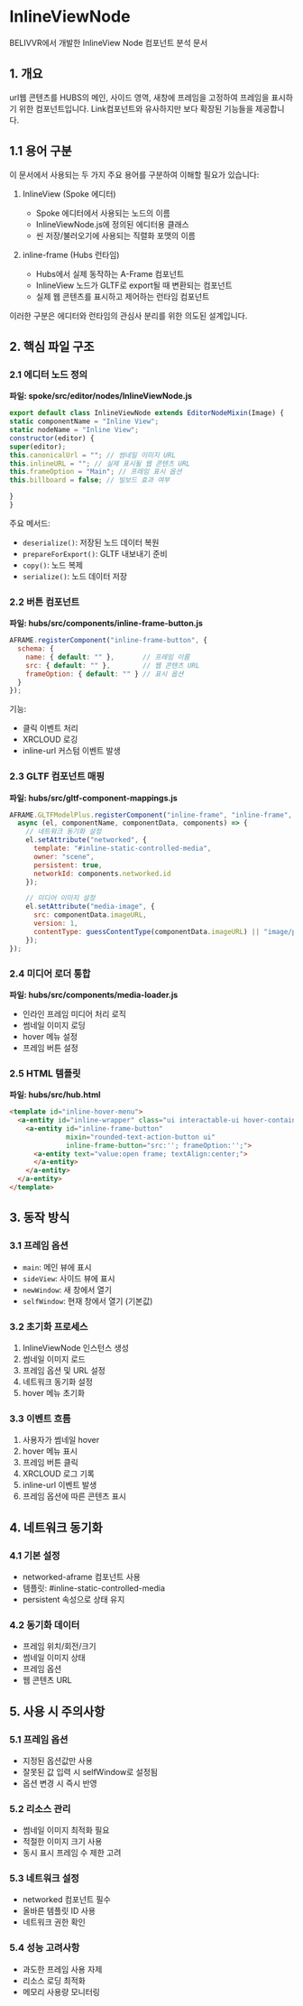 # InlineViewNode
BELIVVR에서 개발한 InlineView Node 컴포넌트 분석 문서

## 1. 개요
url웹 콘텐츠를 HUBS의 메인, 사이드 영역, 새창에 프레임을 고정하여 프레임을 표시하기 위한 컴포넌트입니다. Link컴포넌트와 유사하지만 보다 확장된 기능들을 제공합니다.

## 1.1 용어 구분
이 문서에서 사용되는 두 가지 주요 용어를 구분하여 이해할 필요가 있습니다:

1. InlineView (Spoke 에디터)
   - Spoke 에디터에서 사용되는 노드의 이름
   - InlineViewNode.js에 정의된 에디터용 클래스
   - 씬 저장/불러오기에 사용되는 직렬화 포맷의 이름

2. inline-frame (Hubs 런타임)
   - Hubs에서 실제 동작하는 A-Frame 컴포넌트
   - InlineView 노드가 GLTF로 export될 때 변환되는 컴포넌트
   - 실제 웹 콘텐츠를 표시하고 제어하는 런타임 컴포넌트

이러한 구분은 에디터와 런타임의 관심사 분리를 위한 의도된 설계입니다.

## 2. 핵심 파일 구조

### 2.1 에디터 노드 정의
**파일: spoke/src/editor/nodes/InlineViewNode.js**

```javascript
export default class InlineViewNode extends EditorNodeMixin(Image) {
static componentName = "Inline View";
static nodeName = "Inline View";
constructor(editor) {
super(editor);
this.canonicalUrl = ""; // 썸네일 이미지 URL
this.inlineURL = ""; // 실제 표시될 웹 콘텐츠 URL
this.frameOption = "Main"; // 프레임 표시 옵션
this.billboard = false; // 빌보드 효과 여부

}
}
```

주요 메서드:
- `deserialize()`: 저장된 노드 데이터 복원
- `prepareForExport()`: GLTF 내보내기 준비
- `copy()`: 노드 복제
- `serialize()`: 노드 데이터 저장

### 2.2 버튼 컴포넌트
**파일: hubs/src/components/inline-frame-button.js**

```javascript
AFRAME.registerComponent("inline-frame-button", {
  schema: {
    name: { default: "" },       // 프레임 이름
    src: { default: "" },        // 웹 콘텐츠 URL
    frameOption: { default: "" } // 표시 옵션
  }
});
```

기능:
- 클릭 이벤트 처리
- XRCLOUD 로깅
- inline-url 커스텀 이벤트 발생

### 2.3 GLTF 컴포넌트 매핑
**파일: hubs/src/gltf-component-mappings.js**

```javascript
AFRAME.GLTFModelPlus.registerComponent("inline-frame", "inline-frame", 
  async (el, componentName, componentData, components) => {
    // 네트워크 동기화 설정
    el.setAttribute("networked", {
      template: "#inline-static-controlled-media",
      owner: "scene",
      persistent: true,
      networkId: components.networked.id
    });

    // 미디어 이미지 설정
    el.setAttribute("media-image", {
      src: componentData.imageURL,
      version: 1,
      contentType: guessContentType(componentData.imageURL) || "image/png"
    });
});
```

### 2.4 미디어 로더 통합
**파일: hubs/src/components/media-loader.js**
- 인라인 프레임 미디어 처리 로직
- 썸네일 이미지 로딩
- hover 메뉴 설정
- 프레임 버튼 설정

### 2.5 HTML 템플릿
**파일: hubs/src/hub.html**
```html
<template id="inline-hover-menu">
  <a-entity id="inline-wrapper" class="ui interactable-ui hover-container">
    <a-entity id="inline-frame-button" 
              mixin="rounded-text-action-button ui" 
              inline-frame-button="src:''; frameOption:'';">
      <a-entity text="value:open frame; textAlign:center;">
      </a-entity>
    </a-entity>
  </a-entity>
</template>
```

## 3. 동작 방식

### 3.1 프레임 옵션
- `main`: 메인 뷰에 표시
- `sideView`: 사이드 뷰에 표시
- `newWindow`: 새 창에서 열기
- `selfWindow`: 현재 창에서 열기 (기본값)

### 3.2 초기화 프로세스
1. InlineViewNode 인스턴스 생성
2. 썸네일 이미지 로드
3. 프레임 옵션 및 URL 설정
4. 네트워크 동기화 설정
5. hover 메뉴 초기화

### 3.3 이벤트 흐름
1. 사용자가 썸네일 hover
2. hover 메뉴 표시
3. 프레임 버튼 클릭
4. XRCLOUD 로그 기록
5. inline-url 이벤트 발생
6. 프레임 옵션에 따른 콘텐츠 표시

## 4. 네트워크 동기화

### 4.1 기본 설정
- networked-aframe 컴포넌트 사용
- 템플릿: #inline-static-controlled-media
- persistent 속성으로 상태 유지

### 4.2 동기화 데이터
- 프레임 위치/회전/크기
- 썸네일 이미지 상태
- 프레임 옵션
- 웹 콘텐츠 URL

## 5. 사용 시 주의사항

### 5.1 프레임 옵션
- 지정된 옵션값만 사용
- 잘못된 값 입력 시 selfWindow로 설정됨
- 옵션 변경 시 즉시 반영

### 5.2 리소스 관리
- 썸네일 이미지 최적화 필요
- 적절한 이미지 크기 사용
- 동시 표시 프레임 수 제한 고려

### 5.3 네트워크 설정
- networked 컴포넌트 필수
- 올바른 템플릿 ID 사용
- 네트워크 권한 확인

### 5.4 성능 고려사항
- 과도한 프레임 사용 자제
- 리소스 로딩 최적화
- 메모리 사용량 모니터링
